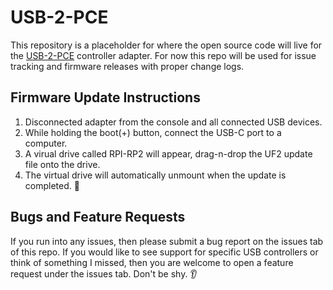 # USB-2-PCE

This repository is a placeholder for where the open source code will live for the [USB-2-PCE](https://controlleradapter.com/products/usb-2-pce) controller adapter. For now this repo will be used for issue tracking and firmware releases with proper change logs.

## Firmware Update Instructions

1. Disconnected adapter from the console and all connected USB devices.
2. While holding the boot(+) button, connect the USB-C port to a computer.
3. A virual drive called RPI-RP2 will appear, drag-n-drop the UF2 update file onto the drive.
4. The virtual drive will automatically unmount when the update is completed. 🚀

## Bugs and Feature Requests

If you run into any issues, then please submit a bug report on the issues tab of this repo. If you would like to see support for specific USB controllers or think of something I missed, then you are welcome to open a feature request under the issues tab. Don't be shy. 👂
